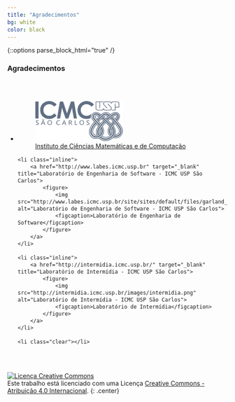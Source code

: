 ```yaml
---
title: "Agradecimentos"
bg: white
color: black
---
```

{::options parse_block_html="true" /}

### Agradecimentos

<br>
<br>

<ul>
    <li class="inline">
        <a href="http://www.labes.icmc.usp.br" target="_blank" title="Instituto de Ciências Matemáticas e de Computação - USP São Carlos">
            <figure>
                <img src="img/logo-icmc.png" alt="Instituto de Ciências Matemáticas e de Computação - ICMC USP São Carlos">
                <figcaption>Instituto de Ciências Matemáticas e de Computação</figcaption>
            </figure>
        </a>
    </li>

    <li class="inline">
        <a href="http://www.labes.icmc.usp.br" target="_blank" title="Laboratório de Engenharia de Software - ICMC USP São Carlos">
            <figure>
                <img src="http://www.labes.icmc.usp.br/site/sites/default/files/garland_logo.png" alt="Laboratório de Engenharia de Software - ICMC USP São Carlos">
                <figcaption>Laboratório de Engenharia de Software</figcaption>
            </figure>
        </a>
    </li>

    <li class="inline">
        <a href="http://intermidia.icmc.usp.br/" target="_blank" title="Laboratório de Intermídia - ICMC USP São Carlos">
            <figure>
                <img src="http://intermidia.icmc.usp.br/images/intermidia.png" alt="Laboratório de Intermídia - ICMC USP São Carlos">
                <figcaption>Laboratório de Intermídia</figcaption>
            </figure>
        </a>
    </li>

    <li class="clear"></li>
</ul>

<br>
<br>

<a rel="license" href="http://creativecommons.org/licenses/by/4.0/"><img alt="Licença Creative Commons" style="border-width:0" src="https://i.creativecommons.org/l/by/4.0/88x31.png" /></a><br />Este trabalho está licenciado com uma Licença <a rel="license" href="http://creativecommons.org/licenses/by/4.0/">Creative Commons - Atribuição  4.0 Internacional</a>.
{: .center}
